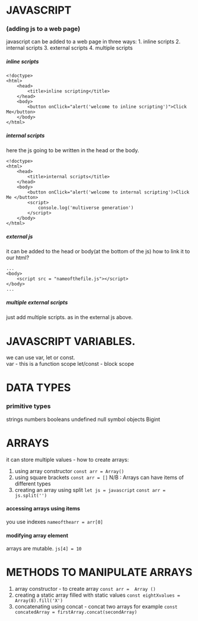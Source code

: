 # JAVASCRIPT
### (adding js to a web page)
javascript can be added to a web page in three ways:
    1. inline scripts
    2. internal scripts
    3. external scripts
    4. multiple scripts
##### inline scripts
```
<!doctype>
<html>
    <head>
        <title>inline scripting</title>
    </head>
    <body>
        <button onClick="alert('welcome to inline scripting')">Click Me</button>
    </body>
</html>
```

##### internal scripts
here the js going to be written in the head or the body.
```
<!doctype>
<html>
    <head>
        <title>internal scripts</title>
    </head>
    <body>
        <button onClick="alert('welcome to internal scripting')>Click Me </button>
        <script>
            console.log('multiverse generation')
        </script>
    </body>
</html>
```

##### external js
it can be added to the head or body(at the bottom of the js)
how to link it to our html?
```
...
<body>
    <script src = "nameofthefile.js"></script>
</body>
...
```
##### multiple external scripts
just add multiple scripts. as in the external js above.

# JAVASCRIPT VARIABLES.
we can use var, let or const.   
    var - this is a function scope
    let/const - block scope
# DATA TYPES
### primitive types
strings
numbers
booleans
undefined
null
symbol
objects
Bigint

# ARRAYS
it can store multiple values -  how to create arrays:
1. using array constructor 
    `const arr = Array()`
2. using square brackets 
    `const arr = []`
 N/B : Arrays can have items of different types
3. creating an array using split
    `let js = javascript`
    `const arr = js.split('')`
#### accessing arrays using items
you use indexes
    `nameofthearr = arr[0]`
#### modifying array element
arrays are mutable.
 `js[4] = 10`

 # METHODS TO MANIPULATE ARRAYS
 1. array constructor - to create array
    `const arr =  Array ()`
 2. creating a static array filled with static values
    `const eightXvalues = Array(8).fill('X')`
 3. concatenating using concat - concat two arrays for example
    `const concatedArray = firstArray.concat(secondArray)`